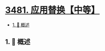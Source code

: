 # [3481. 应用替换【中等】](https://github.com/Tdahuyou/TNotes.leetcode/tree/main/notes/3481.%20%E5%BA%94%E7%94%A8%E6%9B%BF%E6%8D%A2%E3%80%90%E4%B8%AD%E7%AD%89%E3%80%91)

<!-- region:toc -->

- [1. 📝 概述](#1--概述)

<!-- endregion:toc -->

## 1. 📝 概述
